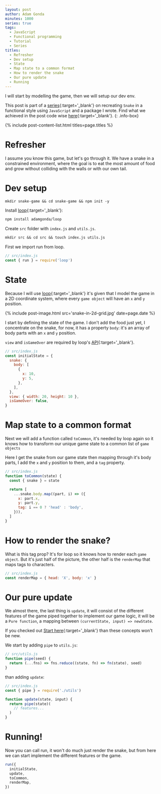 ```yaml
---
layout: post
author: Adam Gonda
minutes: 1000
series: true
tags:
  - JavaScript
  - Functional programming
  - Tutorial
  - Series
titles:
  - Refresher
  - Dev setup
  - State
  - Map state to a common format
  - How to render the snake
  - Our pure update
  - Running
---
```


I will start by modelling the game, then
we will setup our dev env.

This post is part of a [series](/2022/06/13/Snake-à-la-functional.html){:target='_blank'} on recreating `Snake`
in a functional style using `JavaScript` and a package I wrote.
Find what we achieved in the post code wise [here](https://github.com/AdamGonda/snake-game/tree/start-modelling){:target='_blank'}.
{: .info-box}

{% include post-content-list.html titles=page.titles %}

# Refresher

I assume you know this game, but let's go through it.
We have a snake in a constrained environment, where
the goal is to eat the most amount of food and grow without
colliding with the walls or with our own tail.

# Dev setup

```md
mkdir snake-game && cd snake-game && npm init -y
```

Install [loop](https://github.com/AdamGonda/loop){:target='_blank'}:

```md
npm install adamgonda/loop
```

Create `src` folder with `index.js` and `utils.js`.

```md
mkdir src && cd src && touch index.js utils.js
```

First we import run from loop.

```js
// src/index.js
const { run } = require('loop')

```

# State

Because I will use [loop](https://github.com/AdamGonda/loop){:target='_blank'}
it's given that I model the game in a 2D coordinate system, where
every `game object` will have an `x` and `y` position.

{% include post-image.html
  src='snake-in-2d-grid.jpg'
  date=page.date
%}

I start by defining the state of the game. I don't add the food just yet,
I concentrate on the snake, for now, it has a property `body`: it's an array
of body parts with an `x` and `y` position.

`view` and `isGameOver` are required by loop's [API](https://github.com/AdamGonda/loop/blob/main/README.md#api){:target='_blank'}.

```js
// src/index.js
const initialState = {
  snake: {
    body: [
      {
        x: 10,
        y: 5,
      },
    ],
  },
  view: { width: 20, height: 10 },
  isGameOver: false,
}
```

# Map state to a common format

Next we will add a function called `toCommon`,
it's needed by loop again so it knows how to transform
our unique game state to a common list of `game objects`

Here I get the snake from our game state then
mapping through it's body parts,
I add the `x` and `y` position to them, and a `tag` property.

```js
// src/index.js
function toCommon(state) {
  const { snake } = state

  return [
    ...snake.body.map((part, i) => ({
      x: part.x,
      y: part.y,
      tag: i == 0 ? 'head' : 'body',
    })),
  ]
}
```

# How to render the snake?

What is this tag prop? It's for loop so it knows how to render each `game object`.
But it's just half of the picture, the other half is the `renderMap` that maps tags to characters.

```js
// src/index.js
const renderMap = { head: 'X', body: 'x' }
```

# Our pure update

We almost there, the last thing is `update`, it will
consist of the different features of the game piped together
to implement our game logic, it will be a `Pure function`, a
mapping between `(currentState, input) => newState`.

If you checked out [Start here](/2022/06/14/Start-here.html){:target='_blank'}
than these concepts won't be new.

We start by adding `pipe` to `utils.js`:

```js
// src/utils.js
function pipe(seed) {
  return (...fns) => fns.reduce((state, fn) => fn(state), seed)
}
```

than adding `update`:

```js
// src/index.js
const { pipe } = require('./utils')

function update(state, input) {
  return pipe(state)(
    // features...
  )
}
```

# Running!

Now you can call run, it won't do much just render the snake,
but from here we can start implement the different features or the game.

```js
run({
  initialState,
  update,
  toCommon,
  renderMap,
})
```
